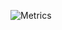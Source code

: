 <!--
![Reload page](https://metrics.lecoq.io/berkanktk?template=classic&introduction=1&lines=1&achievements=1&introduction.title=true&achievements.threshold=C&achievements.secrets=true&achievements.display=compact&achievements.limit=10&config.timezone=Europe%2FCopenhagen&config.display=large)
-->

![Metrics](https://metrics.lecoq.io/berkanktk?template=classic&base.metadata=0&lines=1&achievements=1&introduction=1&base=header%2C%20activity%2C%20community%2C%20repositories%2C%20metadata&base.indepth=false&base.hireable=false&base.skip=false&lines=false&lines.sections=base&lines.repositories.limit=4&lines.history.limit=1&achievements=false&achievements.threshold=C&achievements.secrets=true&achievements.display=compact&achievements.limit=10&introduction=false&introduction.title=true&config.timezone=Europe%2FCopenhagen&config.display=large)


<!--
<a href="https://github.com/Berkanktk/berkanktk">
  <img align="center" src="https://github-readme-stats.vercel.app/api/top-langs/?username=berkanktk&layout=compact&theme=radical" />
</a>

![](https://komarev.com/ghpvc/?username=berkanktk&color=red)
-->
